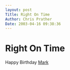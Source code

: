 ```yaml
---
layout: post
Title: Right On Time  
Author: Chris Prather
Date: 2003-04-16 09:38:36
---
```


# Right On Time
Happy Birthday <a href="http://mark.prather.org/">Mark</a>


